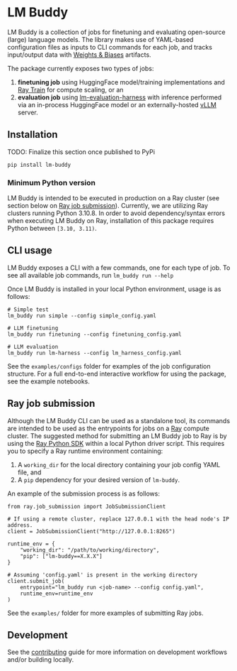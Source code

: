 # LM Buddy

LM Buddy is a collection of jobs for finetuning and evaluating open-source (large) language models.
The library makes use of YAML-based configuration files as inputs to CLI commands for each job,
and tracks input/output data with [Weights & Biases](https://docs.wandb.ai/) artifacts.

The package currently exposes two types of jobs:
1. **finetuning job** using HuggingFace model/training implementations and 
[Ray Train](https://docs.ray.io/en/latest/train/train.html)
for compute scaling, or an
2. **evaluation job** using [lm-evaluation-harness](https://github.com/EleutherAI/lm-evaluation-harness) 
with inference performed via an in-process HuggingFace model or an externally-hosted 
[vLLM](https://github.com/vllm-project/vllm) server.

## Installation

TODO: Finalize this section once published to PyPi

```
pip install lm-buddy
```

### Minimum Python version

LM Buddy is intended to be executed in production on a Ray cluster 
(see section below on [Ray job submission](#ray-job-submission)).
Currently, we are utilizing Ray clusters running Python 3.10.8.
In order to avoid dependency/syntax errors when executing LM Buddy on Ray,
installation of this package requires Python between `[3.10, 3.11)`.

## CLI usage

LM Buddy exposes a CLI with a few commands, one for each type of job.
To see all available job commands, run `lm_buddy run --help`

Once LM Buddy is installed in your local Python environment, usage is as follows:
```
# Simple test
lm_buddy run simple --config simple_config.yaml

# LLM finetuning
lm_buddy run finetuning --config finetuning_config.yaml

# LLM evaluation
lm_buddy run lm-harness --config lm_harness_config.yaml
```

See the `examples/configs` folder for examples of the job configuration structure. 
For a full end-to-end interactive workflow for using the package, see the example notebooks.

## Ray job submission

Although the LM Buddy CLI can be used as a standalone tool,
its commands are intended to be used as the entrypoints for jobs on a
[Ray](https://docs.ray.io/en/latest/index.html) compute cluster.
The suggested method for submitting an LM Buddy job to Ray is by using the 
[Ray Python SDK](https://docs.ray.io/en/latest/cluster/running-applications/job-submission/sdk.html) 
within a local Python driver script.
This requires you to specify a Ray runtime environment containing:
1) A `working_dir` for the local directory containing your job config YAML file, and
2) A `pip` dependency for your desired version of `lm-buddy`.

An example of the submission process is as follows:

```
from ray.job_submission import JobSubmissionClient

# If using a remote cluster, replace 127.0.0.1 with the head node's IP address.
client = JobSubmissionClient("http://127.0.0.1:8265")

runtime_env = {
    "working_dir": "/path/to/working/directory",
    "pip": ["lm-buddy==X.X.X"]
}

# Assuming 'config.yaml' is present in the working directory
client.submit_job(
    entrypoint="lm_buddy run <job-name> --config config.yaml", 
    runtime_env=runtime_env
)
```

See the `examples/` folder for more examples of submitting Ray jobs.

## Development

See the [contributing](CONTRIBUTING.md) guide for more information on development workflows 
and/or building locally.
